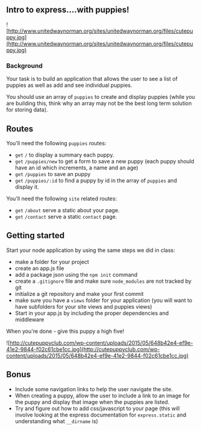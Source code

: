## Intro to express....with puppies!

![http://www.unitedwaynorman.org/sites/unitedwaynorman.org/files/cutepuppy.jpg](http://www.unitedwaynorman.org/sites/unitedwaynorman.org/files/cutepuppy.jpg)

### Background

Your task is to build an application that allows the user to see a list of puppies as well as add and see individual puppies.

You should use an array of `puppies` to create and display puppies (while you are building this, think why an array may not be the best long term solution for storing data). 

## Routes

You'll need the following `puppies` routes:

* `get` `/` to display a summary  each puppy.
* `get` `/puppies/new` to get a form to save a new puppy (each puppy should have an id which increments, a name and an age)
* `get` `/puppies` to save an puppy
* `get` `/puppies/:id` to find a puppy by id in the array of `puppies` and display it.

You'll need the following `site` related routes:

* `get` `/about` serve a static about your page.
* `get` `/contact` serve a static `contact` page.

## Getting started

Start your node application by using the same steps we did in class:

- make a folder for your project
- create an app.js file
- add a package json using the `npm init` command
- create a `.gitignore` file and make sure `node_modules` are not tracked by git
- initialize a git repository and make your first commit
- make sure you have a `views` folder for your application (you will want to have subfolders for your site views and puppies views)
- Start in your app.js by including the proper dependencies and middleware

When you're done - give this puppy a high five!

![http://cutepuppyclub.com/wp-content/uploads/2015/05/648b42e4-ef9e-41e2-9844-f02c61cbe1cc.jpg](http://cutepuppyclub.com/wp-content/uploads/2015/05/648b42e4-ef9e-41e2-9844-f02c61cbe1cc.jpg)


## Bonus

- Include some navigation links to help the user navigate the site.
- When creating a puppy, allow the user to include a link to an image for the puppy and display that image when the puppies are listed.
- Try and figure out how to add css/javascript to your page (this will involve looking at the express documentation for `express.static` and understanding what `__dirname` is)
